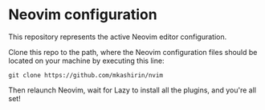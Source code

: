 # Neovim configuration

This repository represents the active Neovim editor configuration.

Clone this repo to the path, where the Neovim configuration files should be located on your machine by executing this line:

```
git clone https://github.com/mkashirin/nvim
```

Then relaunch Neovim, wait for Lazy to install all the plugins, and you're all set!
